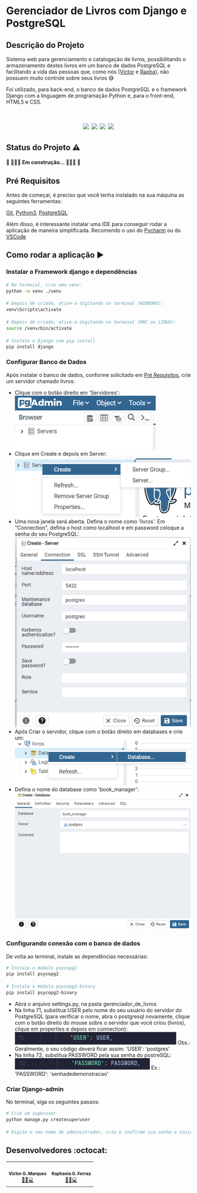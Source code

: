 # Gerenciador de Livros com Django e PostgreSQL

## Descrição do Projeto
Sistema web para gerenciamento e catalogação de livros, possibilitando o armazenamento
destes livros em um banco de dados PostgreSQL e facilitando a vida das pessoas que, como nós ([Victor](https://github.com/VictorGM01)
e [Rapha](https://github.com/raphaelaferraz)), não possuem muito controle sobre seus livros 😅

Foi utilizado, para back-end, o banco de dados PostgreSQL e o framework Django com a linguagem de programação Python e, para o front-end, HTML5 e CSS.

<h1 align="center">
    <img src="https://img.shields.io/static/v1?label=DJANGO&message=FRAMEWORK&color=brightgreen&style=for-the-badge&logo=DJANGO&logoColor=green"/>
    <img src="https://img.shields.io/static/v1?label=POSTGRESQL&message=10.9.1&color=purple&style=for-the-badge&logo=POSTGRESQL&logoColor=purple"/>
    <img src="https://img.shields.io/static/v1?label=PYTHON&message=3.9.9&color=blue&style=for-the-badge&logo=Python"/>
    <img src="https://img.shields.io/static/v1?label=DJANGO&message=4.0.1&color=green&style=for-the-badge"/>
</h1>

## Status do Projeto :warning:
#### 🚧 👷🏻‍♂️ Em construção... 👷🏻‍♀️ 🚧

## Pré Requisitos
Antes de começar, é preciso que você tenha instalado na sua máquina as seguintes ferramentas:

[Git](https://git-scm.com/), [Python3](https://www.python.org/downloads/release/python-390/), [PostgreSQL](https://www.postgresql.org/download/windows/)

Além disso, é interessante instalar uma IDE para conseguir rodar a aplicação de maneira simplificada. Recomendo o uso do [Pycharm](https://www.jetbrains.com/pycharm/download/#section=windows) ou do [VSCode](https://code.visualstudio.com/download)

## Como rodar a aplicação ▶
### Instalar o Framework django e dependências
````bash
# No termnial, crie uma venv:
python -m venv ./venv

# Depois de criada, ative-a digitando no terminal (WINDOWS):
venv\Scripts\activate

# Depois de criada, ative-a digitando no terminal (MAC ou LINUX):
source /venv/bin/activate

# Instale o Django com pip install
pip install django
````

### Configurar Banco de Dados
Após instalar o banco de dados, conforme solicitado em [Pré Requisitos](#pré-requisitos), crie um servidor chamado livros:

- Clique com o botão direito em 'Servidores':
![pgadmin.png](assets/img/pgadmin.png)
- Clique em Create e depois em Server:
![createserver.png](assets/img/createserver.png)
- Uma nova janela será aberta. Defina o nome como 'livros'. Em "Connection", defina o host como localhost e em password coloque a senha do seu PostgreSQL:
![connection.png](assets/img/connection.png)
- Após Criar o servidor, clique com o botão direito em databases e crie um:
![createdatabase.png](assets/img/createdatabase.png)
- Defina o nome do database como 'book_manager':
![databasename.png](assets/img/databasename.png)

### Configurando conexão com o banco de dados
De volta ao terminal, instale as dependências necessárias:
````bash
# Instale o módulo psycopg2
pip install psycopg2

# Instale o módulo psycopg2-binary
pip install psycopg2-binary
````

- Abra o arquivo settings.py, na pasta gerenciador_de_livros
- Na linha 71, substitua USER pelo nome do seu usuário do servidor do PostgreSQL (para verificar o nome, abra o postgresql novamente, clique com o botão direito do mouse sobre o servidor que você criou (livros), clique em properties e depois em connection):
![linha71.png](assets/img/linha71.png)
Obs.: Geralmente, o seu código deverá ficar assim: 'USER': 'postgres'
- Na linha 72, substitua PASSWORD pela sua senha do postreSQL:
![linha72.png](assets/img/linha72.png)
Ex.: 'PASSWORD': 'senhadedemonstracao'

### Criar Django-admin
No terminal, siga os seguintes passos:
````bash
# Crie um superuser
python manage.py createsuperuser

# Digite o seu nome de administrador, crie e confirme sua senha e insira seu e-mail nos campos indicados
````


## Desenvolvedores :octocat:
<table>
    <tr>
    <td align="center"><a href="https://github.com/VictorGM01"><img style="border-radius: 50%;" src="https://avatars.githubusercontent.com/u/86068797?v=4" width="100px;" alt=""/><br /><sub><b>Victor G. Marques</b></sub></a><br /><a href="https://github.com/VictorGM01" title="Victor">👨‍🚀💻</a></td>
    <td align="center"><a href="https://github.com/raphaelaferraz"><img style="border-radius: 50%;" src="https://avatars.githubusercontent.com/u/86068799?v=4" width="100px;" alt=""/><br /><sub><b>Raphaela G. Ferraz</b></sub></a><br /><a href="https://github.com/raphaelaferraz" title="Raphaela">👨‍🚀💻</a></td>
    </tr>
</table>